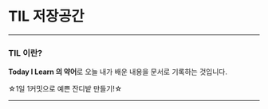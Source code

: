 # TIL 저장공간
---
### **TIL 이란?**  
   **Today I Learn 의 약어**로 오늘 내가 배운 내용을 문서로 기록하는 것입니다.  
     
☆1일 1커밋으로 예쁜 잔디밭 만들기!☆

---